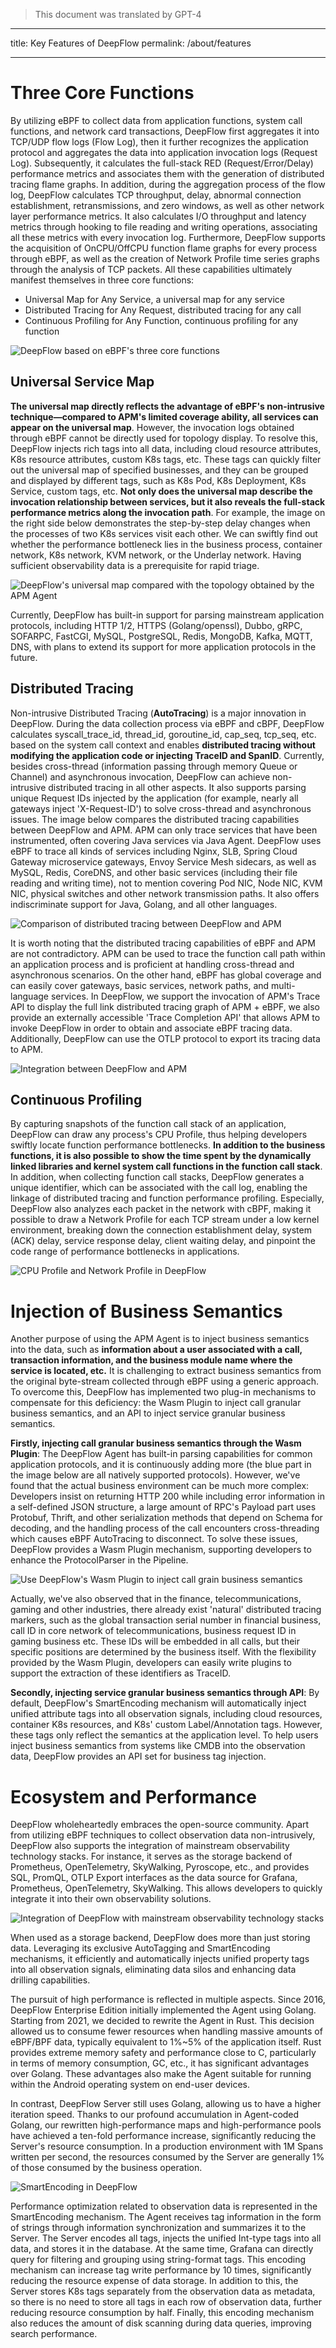 > This document was translated by GPT-4

---

title: Key Features of DeepFlow
permalink: /about/features

---

# Three Core Functions

By utilizing eBPF to collect data from application functions, system call functions, and network card transactions, DeepFlow first aggregates it into TCP/UDP flow logs (Flow Log), then it further recognizes the application protocol and aggregates the data into application invocation logs (Request Log). Subsequently, it calculates the full-stack RED (Request/Error/Delay) performance metrics and associates them with the generation of distributed tracing flame graphs. In addition, during the aggregation process of the flow log, DeepFlow calculates TCP throughput, delay, abnormal connection establishment, retransmissions, and zero windows, as well as other network layer performance metrics. It also calculates I/O throughput and latency metrics through hooking to file reading and writing operations, associating all these metrics with every invocation log. Furthermore, DeepFlow supports the acquisition of OnCPU/OffCPU function flame graphs for every process through eBPF, as well as the creation of Network Profile time series graphs through the analysis of TCP packets. All these capabilities ultimately manifest themselves in three core functions:

- Universal Map for Any Service, a universal map for any service
- Distributed Tracing for Any Request, distributed tracing for any call
- Continuous Profiling for Any Function, continuous profiling for any function

![DeepFlow based on eBPF's three core functions](https://yunshan-guangzhou.oss-cn-beijing.aliyuncs.com/pub/pic/2023091064fc9abb97855.png)

## Universal Service Map

**The universal map directly reflects the advantage of eBPF's non-intrusive technique—compared to APM's limited coverage ability, all services can appear on the universal map**. However, the invocation logs obtained through eBPF cannot be directly used for topology display. To resolve this, DeepFlow injects rich tags into all data, including cloud resource attributes, K8s resource attributes, custom K8s tags, etc. These tags can quickly filter out the universal map of specified businesses, and they can be grouped and displayed by different tags, such as K8s Pod, K8s Deployment, K8s Service, custom tags, etc. **Not only does the universal map describe the invocation relationship between services, but it also reveals the full-stack performance metrics along the invocation path**. For example, the image on the right side below demonstrates the step-by-step delay changes when the processes of two K8s services visit each other. We can swiftly find out whether the performance bottleneck lies in the business process, container network, K8s network, KVM network, or the Underlay network. Having sufficient observability data is a prerequisite for rapid triage.

![DeepFlow's universal map compared with the topology obtained by the APM Agent](https://yunshan-guangzhou.oss-cn-beijing.aliyuncs.com/pub/pic/2023110465463725dd5ff.png)

Currently, DeepFlow has built-in support for parsing mainstream application protocols, including HTTP 1/2, HTTPS (Golang/openssl), Dubbo, gRPC, SOFARPC, FastCGI, MySQL, PostgreSQL, Redis, MongoDB, Kafka, MQTT, DNS, with plans to extend its support for more application protocols in the future.

## Distributed Tracing

Non-intrusive Distributed Tracing (**AutoTracing**) is a major innovation in DeepFlow. During the data collection process via eBPF and cBPF, DeepFlow calculates syscall_trace_id, thread_id, goroutine_id, cap_seq, tcp_seq, etc. based on the system call context and enables **distributed tracing without modifying the application code or injecting TraceID and SpanID**. Currently, besides cross-thread (information passing through memory Queue or Channel) and asynchronous invocation, DeepFlow can achieve non-intrusive distributed tracing in all other aspects. It also supports parsing unique Request IDs injected by the application (for example, nearly all gateways inject 'X-Request-ID') to solve cross-thread and asynchronous issues. The image below compares the distributed tracing capabilities between DeepFlow and APM. APM can only trace services that have been instrumented, often covering Java services via Java Agent. DeepFlow uses eBPF to trace all kinds of services including Nginx, SLB, Spring Cloud Gateway microservice gateways, Envoy Service Mesh sidecars, as well as MySQL, Redis, CoreDNS, and other basic services (including their file reading and writing time), not to mention covering Pod NIC, Node NIC, KVM NIC, physical switches and other network transmission paths. It also offers indiscriminate support for Java, Golang, and all other languages.

![Comparison of distributed tracing between DeepFlow and APM](https://yunshan-guangzhou.oss-cn-beijing.aliyuncs.com/pub/pic/2023091164febd459455b.png)

It is worth noting that the distributed tracing capabilities of eBPF and APM are not contradictory. APM can be used to trace the function call path within an application process and is proficient at handling cross-thread and asynchronous scenarios. On the other hand, eBPF has global coverage and can easily cover gateways, basic services, network paths, and multi-language services. In DeepFlow, we support the invocation of APM's Trace API to display the full link distributed tracing graph of APM + eBPF, we also provide an externally accessible 'Trace Completion API' that allows APM to invoke DeepFlow in order to obtain and associate eBPF tracing data. Additionally, DeepFlow can use the OTLP protocol to export its tracing data to APM.

![Integration between DeepFlow and APM](https://yunshan-guangzhou.oss-cn-beijing.aliyuncs.com/pub/pic/20231002651a886330ed3.png)

## Continuous Profiling

By capturing snapshots of the function call stack of an application, DeepFlow can draw any process's CPU Profile, thus helping developers swiftly locate function performance bottlenecks. **In addition to the business functions, it is also possible to show the time spent by the dynamically linked libraries and kernel system call functions in the function call stack**. In addition, when collecting function call stacks, DeepFlow generates a unique identifier, which can be associated with the call log, enabling the linkage of distributed tracing and function performance profiling. Especially, DeepFlow also analyzes each packet in the network with cBPF, making it possible to draw a Network Profile for each TCP stream under a low kernel environment, breaking down the connection establishment delay, system (ACK) delay, service response delay, client waiting delay, and pinpoint the code range of performance bottlenecks in applications.

![CPU Profile and Network Profile in DeepFlow](https://yunshan-guangzhou.oss-cn-beijing.aliyuncs.com/pub/pic/2023091064fc9ac3060c3.png)

# Injection of Business Semantics

Another purpose of using the APM Agent is to inject business semantics into the data, such as **information about a user associated with a call, transaction information, and the business module name where the service is located, etc.** It is challenging to extract business semantics from the original byte-stream collected through eBPF using a generic approach. To overcome this, DeepFlow has implemented two plug-in mechanisms to compensate for this deficiency: the Wasm Plugin to inject call granular business semantics, and an API to inject service granular business semantics.

**Firstly, injecting call granular business semantics through the Wasm Plugin**: The DeepFlow Agent has built-in parsing capabilities for common application protocols, and it is continuously adding more (the blue part in the image below are all natively supported protocols). However, we've found that the actual business environment can be much more complex: Developers insist on returning HTTP 200 while including error information in a self-defined JSON structure, a large amount of RPC's Payload part uses Protobuf, Thrift, and other serialization methods that depend on Schema for decoding, and the handling process of the call encounters cross-threading which causes eBPF AutoTracing to disconnect. To solve these issues, DeepFlow provides a Wasm Plugin mechanism, supporting developers to enhance the ProtocolParser in the Pipeline.

![Use DeepFlow's Wasm Plugin to inject call grain business semantics](https://yunshan-guangzhou.oss-cn-beijing.aliyuncs.com/pub/pic/2023091064fc9ac4b08f7.png)

Actually, we've also observed that in the finance, telecommunications, gaming and other industries, there already exist 'natural' distributed tracing markers, such as the global transaction serial number in financial business, call ID in core network of telecommunications, business request ID in gaming business etc. These IDs will be embedded in all calls, but their specific positions are determined by the business itself. With the flexibility provided by the Wasm Plugin, developers can easily write plugins to support the extraction of these identifiers as TraceID.

**Secondly, injecting service granular business semantics through API**: By default, DeepFlow's SmartEncoding mechanism will automatically inject unified attribute tags into all observation signals, including cloud resources, container K8s resources, and K8s' custom Label/Annotation tags. However, these tags only reflect the semantics at the application level. To help users inject business semantics from systems like CMDB into the observation data, DeepFlow provides an API set for business tag injection.

# Ecosystem and Performance

DeepFlow wholeheartedly embraces the open-source community. Apart from utilizing eBPF techniques to collect observation data non-intrusively, DeepFlow also supports the integration of mainstream observability technology stacks. For instance, it serves as the storage backend of Prometheus, OpenTelemetry, SkyWalking, Pyroscope, etc., and provides SQL, PromQL, OTLP Export interfaces as the data source for Grafana, Prometheus, OpenTelemetry, SkyWalking. This allows developers to quickly integrate it into their own observability solutions.

![Integration of DeepFlow with mainstream observability technology stacks](https://yunshan-guangzhou.oss-cn-beijing.aliyuncs.com/pub/pic/202310096523b163cac67.png)

When used as a storage backend, DeepFlow does more than just storing data. Leveraging its exclusive AutoTagging and SmartEncoding mechanisms, it efficiently and automatically injects unified property tags into all observation signals, eliminating data silos and enhancing data drilling capabilities.

The pursuit of high performance is reflected in multiple aspects. Since 2016, DeepFlow Enterprise Edition initially implemented the Agent using Golang. Starting from 2021, we decided to rewrite the Agent in Rust. This decision allowed us to consume fewer resources when handling massive amounts of eBPF/BPF data, typically equivalent to 1%~5% of the application itself. Rust provides extreme memory safety and performance close to C, particularly in terms of memory consumption, GC, etc., it has significant advantages over Golang. These advantages also make the Agent suitable for running within the Android operating system on end-user devices.

In contrast, DeepFlow Server still uses Golang, allowing us to have a higher iteration speed. Thanks to our profound accumulation in Agent-coded Golang, our rewritten high-performance maps and high-performance pools have achieved a ten-fold performance increase, significantly reducing the Server's resource consumption. In a production environment with 1M Spans written per second, the resources consumed by the Server are generally 1% of those consumed by the business operation.

![SmartEncoding in DeepFlow](https://yunshan-guangzhou.oss-cn-beijing.aliyuncs.com/pub/pic/202310096523b164952a5.png)

Performance optimization related to observation data is represented in the SmartEncoding mechanism. The Agent receives tag information in the form of strings through information synchronization and summarizes it to the Server. The Server encodes all tags, injects the unified Int-type tags into all data, and stores it in the database. At the same time, Grafana can directly query for filtering and grouping using string-format tags. This encoding mechanism can increase tag write performance by 10 times, significantly reducing the resource expense of data storage. In addition to this, the Server stores K8s tags separately from the observation data as metadata, so there is no need to store all tags in each row of observation data, further reducing resource consumption by half. Finally, this encoding mechanism also reduces the amount of disk scanning during data queries, improving search performance.
